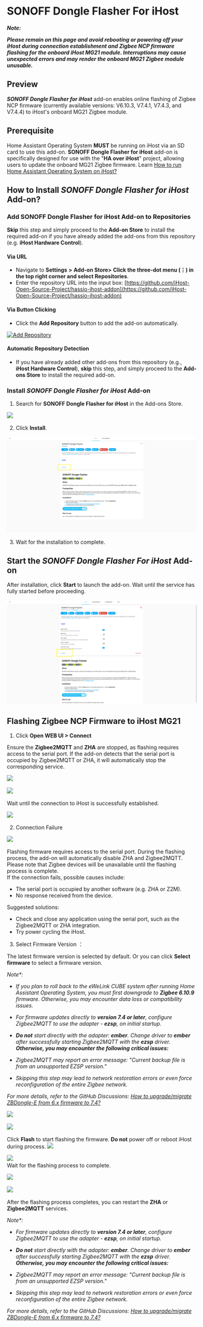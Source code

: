 # SONOFF Dongle Flasher For iHost

**_Note:_**

**_Please remain on this page and avoid rebooting or powering off your iHost during connection establishment and Zigbee NCP firmware flashing for the onboard iHost MG21 module. Interruptions may cause unexpected errors and may render the onboard MG21 Zigbee module unusable._**

## Preview

**_SONOFF Dongle Flasher for iHost_** add-on enables online flashing of Zigbee NCP firmware (currently available versions: V6.10.3, V7.4.1, V7.4.3, and V7.4.4) to iHost's onboard MG21 Zigbee module.

## Prerequisite

Home Assistant Operating System **MUST** be running on iHost via an SD card to use this add-on. **SONOFF Dongle Flasher for iHost** add-on is specifically designed for use with the "**HA over iHost**" project, allowing users to update the onboard MG21 Zigbee firmware. Learn [How to run Home Assistant Operating System on iHost?](https://github.com/iHost-Open-Source-Project/ha-operating-system?tab=readme-ov-file#readme)

## How to Install _SONOFF Dongle Flasher for iHost_ Add-on?

### **Add SONOFF Dongle Flasher for iHost Add-on to Repositories**
**Skip** this step and simply proceed to the **Add-on Store** to install the required add-on if you have already added the add-ons from this repository (e.g. **iHost Hardware Control**).  

#### Via URL

- Navigate to **Settings** **>** **Add-on Store>** **Click the three-dot menu (⋮) in the top right corner and select Repositories**.
- Enter the repository URL into the input box: [https://github.com/iHost-Open-Source-Project/hassio-ihost-addon](https://github.com/iHost-Open-Source-Project/hassio-ihost-addon)

#### Via Button Clicking

- Click the **Add Repository** button to add the add-on automatically.

[![Add Repository](https://my.home-assistant.io/badges/supervisor_add_addon_repository.svg)](https://my.home-assistant.io/redirect/supervisor_add_addon_repository/?repository_url=https%3A%2F%2Fgithub.com%2FiHost-Open-Source-Project%2Fhassio-ihost-addon)

#### Automatic Repository Detection

- If you have already added other add-ons from this repository (e.g., **iHost Hardware Control**), **skip** this step, and simply proceed to the **Add-ons Store** to install the required add-on.

### Install _SONOFF Dongle Flasher for iHost_ Add-on

1. Search for **SONOFF Dongle Flasher for iHost** in the Add-ons Store.

![](https://raw.githubusercontent.com/iHost-Open-Source-Project/hassio-ihost-addon/master/hassio-ihost-sonoff-dongle-flasher/images/find_addon.png)

2. Click **Install**.

![](https://raw.githubusercontent.com/iHost-Open-Source-Project/hassio-ihost-addon/master/hassio-ihost-sonoff-dongle-flasher/images/install_button.png)

3. Wait for the installation to complete.

## Start the _SONOFF Dongle Flasher For iHost_ Add-on

After installation, click **Start** to launch the add-on. Wait until the service has fully started before proceeding.

![](https://raw.githubusercontent.com/iHost-Open-Source-Project/hassio-ihost-addon/master/hassio-ihost-sonoff-dongle-flasher/images/start_button.png)

## Flashing Zigbee NCP Firmware to iHost MG21

1. Click **Open WEB UI > Connect**

Ensure the **Zigbee2MQTT** and **ZHA** are stopped, as flashing requires access to the serial port. If the add-on detects that the serial port is occupied by Zigbee2MQTT or ZHA, it will automatically stop the corresponding service.

![](https://raw.githubusercontent.com/iHost-Open-Source-Project/hassio-ihost-addon/master/hassio-ihost-sonoff-dongle-flasher/images/open_web_ui.png)

![](https://raw.githubusercontent.com/iHost-Open-Source-Project/hassio-ihost-addon/master/hassio-ihost-sonoff-dongle-flasher/images/connect.png)

Wait until the connection to iHost is successfully established.

![](https://raw.githubusercontent.com/iHost-Open-Source-Project/hassio-ihost-addon/master/hassio-ihost-sonoff-dongle-flasher/images/connect_loading.png)

2. Connection Failure

![](https://raw.githubusercontent.com/iHost-Open-Source-Project/hassio-ihost-addon/master/hassio-ihost-sonoff-dongle-flasher/images/connect_failed.png)

Flashing firmware requires access to the serial port. During the flashing process, the add-on will automatically disable ZHA and Zigbee2MQTT. Please note that Zigbee devices will be unavailable until the flashing process is complete.  
If the connection fails, possible causes include:

- The serial port is occupied by another software (e.g. ZHA or Z2M).
- No response received from the device.

Suggested solutions:

- Check and close any application using the serial port, such as the Zigbee2MQTT or ZHA integration.
- Try power cycling the iHost.

3. Select Firmware Version ：

The latest firmware version is selected by default. Or you can click **Select firmware** to select a firmware version.

_Note\*:_

- _If you plan to roll back to the eWeLink CUBE system after running Home Assistant Operating System, you must first downgrade to **Zigbee 6.10.9** firmware. Otherwise, you may encounter data loss or compatibility issues._
- _For firmware updates directly to **version 7.4 or later**, configure Zigbee2MQTT to use the adapter - **ezsp**, on initial startup._
- _**Do not** start directly with the adapter: **ember**. Change driver to **ember** after successfully starting Zigbee2MQTT with the **ezsp** driver. **Otherwise, you may encounter the following critical issues:**_

- _Zigbee2MQTT may report an error message:_
  _"Current backup file is from an unsupported EZSP version."_
- _Skipping this step may lead to network restoration errors or even force reconfiguration of the entire Zigbee network._

_For more details, refer to the GitHub Discussions:_ [_How to upgrade/migrate ZBDongle-E from 6.x firmware to 7.4?_](https://github.com/Koenkk/zigbee2mqtt/discussions/22919)

![](https://raw.githubusercontent.com/iHost-Open-Source-Project/hassio-ihost-addon/master/hassio-ihost-sonoff-dongle-flasher/images/change_firmware.png)

![](https://raw.githubusercontent.com/iHost-Open-Source-Project/hassio-ihost-addon/master/hassio-ihost-sonoff-dongle-flasher/images/apply_image.png)

Click **Flash** to start flashing the firmware.
**Do not** power off or reboot iHost during process.
![](https://raw.githubusercontent.com/iHost-Open-Source-Project/hassio-ihost-addon/master/hassio-ihost-sonoff-dongle-flasher/images/flash_addon.png)

![](https://raw.githubusercontent.com/iHost-Open-Source-Project/hassio-ihost-addon/master/hassio-ihost-sonoff-dongle-flasher/images/continue_flash.png)  
Wait for the flashing process to complete.

![](https://raw.githubusercontent.com/iHost-Open-Source-Project/hassio-ihost-addon/master/hassio-ihost-sonoff-dongle-flasher/images/flashing.png)

![](https://raw.githubusercontent.com/iHost-Open-Source-Project/hassio-ihost-addon/master/hassio-ihost-sonoff-dongle-flasher/images/flash_hint.png)

After the flashing process completes, you can restart the **ZHA** or **Zigbee2MQTT** services.

_Note\*:_

- _For firmware updates directly to **version 7.4 or later**, configure Zigbee2MQTT to use the adapter - **ezsp**, on initial startup._
- _**Do not** start directly with the adapter: **ember**. Change driver to **ember** after successfully starting Zigbee2MQTT with the **ezsp** driver. **Otherwise, you may encounter the following critical issues:**_

- _Zigbee2MQTT may report an error message:_
   _"Current backup file is from an unsupported EZSP version."_
- _Skipping this step may lead to network restoration errors or even force reconfiguration of the entire Zigbee network._

_For more details, refer to the GitHub Discussions:_ [_How to upgrade/migrate ZBDongle-E from 6.x firmware to 7.4?_](https://github.com/Koenkk/zigbee2mqtt/discussions/22919)
